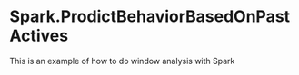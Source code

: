 Spark.ProdictBehaviorBasedOnPastActives
=======================================

This is an example of how to do window analysis with Spark
